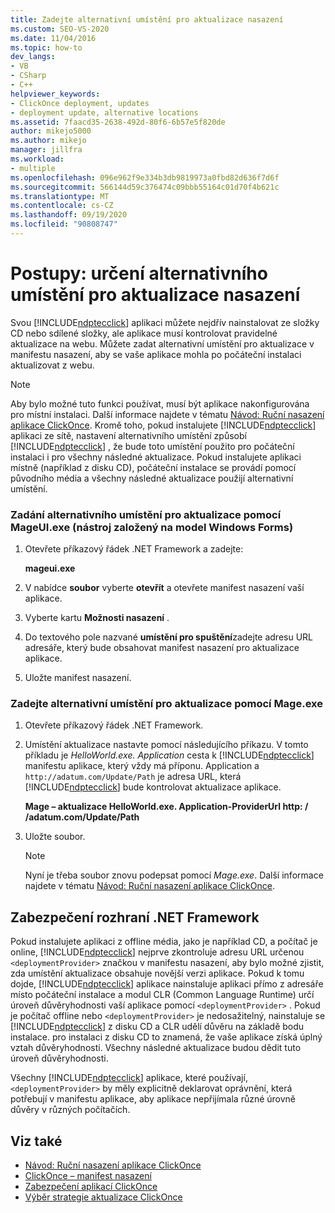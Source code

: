 ```yaml
---
title: Zadejte alternativní umístění pro aktualizace nasazení
ms.custom: SEO-VS-2020
ms.date: 11/04/2016
ms.topic: how-to
dev_langs:
- VB
- CSharp
- C++
helpviewer_keywords:
- ClickOnce deployment, updates
- deployment update, alternative locations
ms.assetid: 7faacd35-2638-492d-80f6-6b57e5f820de
author: mikejo5000
ms.author: mikejo
manager: jillfra
ms.workload:
- multiple
ms.openlocfilehash: 096e962f9e334b3db9819973a0fbd82d636f7d6f
ms.sourcegitcommit: 566144d59c376474c09bbb55164c01d70f4b621c
ms.translationtype: MT
ms.contentlocale: cs-CZ
ms.lasthandoff: 09/19/2020
ms.locfileid: "90808747"
---
```

# <a name="how-to-specify-an-alternate-location-for-deployment-updates"></a>Postupy: určení alternativního umístění pro aktualizace nasazení
Svou [!INCLUDE[ndptecclick](../deployment/includes/ndptecclick_md.md)] aplikaci můžete nejdřív nainstalovat ze složky CD nebo sdílené složky, ale aplikace musí kontrolovat pravidelné aktualizace na webu. Můžete zadat alternativní umístění pro aktualizace v manifestu nasazení, aby se vaše aplikace mohla po počáteční instalaci aktualizovat z webu.

> [!NOTE]
> Aby bylo možné tuto funkci používat, musí být aplikace nakonfigurována pro místní instalaci. Další informace najdete v tématu [Návod: Ruční nasazení aplikace ClickOnce](../deployment/walkthrough-manually-deploying-a-clickonce-application.md). Kromě toho, pokud instalujete [!INCLUDE[ndptecclick](../deployment/includes/ndptecclick_md.md)] aplikaci ze sítě, nastavení alternativního umístění způsobí [!INCLUDE[ndptecclick](../deployment/includes/ndptecclick_md.md)] , že bude toto umístění použito pro počáteční instalaci i pro všechny následné aktualizace. Pokud instalujete aplikaci místně (například z disku CD), počáteční instalace se provádí pomocí původního média a všechny následné aktualizace použijí alternativní umístění.

### <a name="specify-an-alternate-location-for-updates-by-using-mageuiexe-windows-forms-based-utility"></a>Zadání alternativního umístění pro aktualizace pomocí MageUI.exe (nástroj založený na model Windows Forms)

1. Otevřete příkazový řádek .NET Framework a zadejte:

     **mageui.exe**

2. V nabídce **soubor** vyberte **otevřít** a otevřete manifest nasazení vaší aplikace.

3. Vyberte kartu **Možnosti nasazení** .

4. Do textového pole nazvané **umístění pro spuštění**zadejte adresu URL adresáře, který bude obsahovat manifest nasazení pro aktualizace aplikace.

5. Uložte manifest nasazení.

### <a name="specify-an-alternate-location-for-updates-by-using-mageexe"></a>Zadejte alternativní umístění pro aktualizace pomocí Mage.exe

1. Otevřete příkazový řádek .NET Framework.

2. Umístění aktualizace nastavte pomocí následujícího příkazu. V tomto příkladu je *HelloWorld.exe. Application* cesta k [!INCLUDE[ndptecclick](../deployment/includes/ndptecclick_md.md)] manifestu aplikace, který vždy má příponu. Application a `http://adatum.com/Update/Path` je adresa URL, která [!INCLUDE[ndptecclick](../deployment/includes/ndptecclick_md.md)] bude kontrolovat aktualizace aplikace.

    **Mage – aktualizace HelloWorld.exe. Application-ProviderUrl http: \/ /adatum.com/Update/Path**

3. Uložte soubor.

   > [!NOTE]
   > Nyní je třeba soubor znovu podepsat pomocí *Mage.exe*. Další informace najdete v tématu [Návod: Ruční nasazení aplikace ClickOnce](../deployment/walkthrough-manually-deploying-a-clickonce-application.md).

## <a name="net-framework-security"></a>Zabezpečení rozhraní .NET Framework
 Pokud instalujete aplikaci z offline média, jako je například CD, a počítač je online, [!INCLUDE[ndptecclick](../deployment/includes/ndptecclick_md.md)] nejprve zkontroluje adresu URL určenou `<deploymentProvider>` značkou v manifestu nasazení, aby bylo možné zjistit, zda umístění aktualizace obsahuje novější verzi aplikace. Pokud k tomu dojde, [!INCLUDE[ndptecclick](../deployment/includes/ndptecclick_md.md)] aplikace nainstaluje aplikaci přímo z adresáře místo počáteční instalace a modul CLR (Common Language Runtime) určí úroveň důvěryhodnosti vaší aplikace pomocí `<deploymentProvider>` . Pokud je počítač offline nebo `<deploymentProvider>` je nedosažitelný, nainstaluje se [!INCLUDE[ndptecclick](../deployment/includes/ndptecclick_md.md)] z disku CD a CLR udělí důvěru na základě bodu instalace. pro instalaci z disku CD to znamená, že vaše aplikace získá úplný vztah důvěryhodnosti. Všechny následné aktualizace budou dědit tuto úroveň důvěryhodnosti.

 Všechny [!INCLUDE[ndptecclick](../deployment/includes/ndptecclick_md.md)] aplikace, které používají, `<deploymentProvider>` by měly explicitně deklarovat oprávnění, která potřebují v manifestu aplikace, aby aplikace nepřijímala různé úrovně důvěry v různých počítačích.

## <a name="see-also"></a>Viz také
- [Návod: Ruční nasazení aplikace ClickOnce](../deployment/walkthrough-manually-deploying-a-clickonce-application.md)
- [ClickOnce – manifest nasazení](../deployment/clickonce-deployment-manifest.md)
- [Zabezpečení aplikací ClickOnce](../deployment/securing-clickonce-applications.md)
- [Výběr strategie aktualizace ClickOnce](../deployment/choosing-a-clickonce-update-strategy.md)